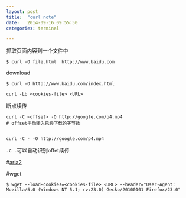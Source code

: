 ```yaml
---
layout: post
title:  "curl note"
date:   2014-09-16 09:55:50
categories: terminal

---
```

抓取页面内容到一个文件中

```
$ curl -O file.html  http://www.baidu.com
```

download

```
$ curl -O http://www.baidu.com/index.html
```

```
curl -Lb <cookies-file> <URL>
```

断点续传

```
curl -C <offset> -O http://google.com/p4.mp4 
# offset手动输入已经下载的字节数


curl -C - -O http://google.com/p4.mp4 
```
`-C -`可以自动识别offet续传




#[aria2](http://aria2.sourceforge.net/)


#wget
```
$ wget --load-cookies=<cookies-file> <URL> --header="User-Agent: Mozilla/5.0 (Windows NT 5.1; rv:23.0) Gecko/20100101 Firefox/23.0"
 ```